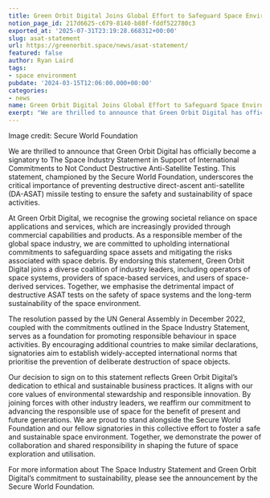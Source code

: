 ```yaml
---
title: Green Orbit Digital Joins Global Effort to Safeguard Space Environment
notion_page_id: 217d6625-c679-8140-b88f-fddf522780c3
exported_at: '2025-07-31T23:19:28.668312+00:00'
slug: asat-statement
url: https://greenorbit.space/news/asat-statement/
featured: false
author: Ryan Laird
tags:
- space environment
pubdate: '2024-03-15T12:06:00.000+00:00'
categories:
- news
name: Green Orbit Digital Joins Global Effort to Safeguard Space Environment
exerpt: "We are thrilled to announce that Green Orbit Digital has officially become a signatory to The Space Industry Statement in Support of International Commitments to Not Conduct Destructive Anti-Satellite Testing. This statement, championed by the Secure World Foundation, underscores the critical importance of preventing destructive direct-ascent anti-satellite (DA-ASAT) missile testing to ensure the safety and sustainability of space activities."
--- 
```


Image credit: Secure World Foundation

We are thrilled to announce that Green Orbit Digital has officially become a signatory to The Space Industry Statement in Support of International Commitments to Not Conduct Destructive Anti-Satellite Testing. This statement, championed by the Secure World Foundation, underscores the critical importance of preventing destructive direct-ascent anti-satellite (DA-ASAT) missile testing to ensure the safety and sustainability of space activities. 

At Green Orbit Digital, we recognise the growing societal reliance on space applications and services, which are increasingly provided through commercial capabilities and products. As a responsible member of the global space industry, we are committed to upholding international commitments to safeguarding space assets and mitigating the risks associated with space debris. By endorsing this statement, Green Orbit Digital joins a diverse coalition of industry leaders, including operators of space systems, providers of space-based services, and users of space-derived services. Together, we emphasise the detrimental impact of destructive ASAT tests on the safety of space systems and the long-term sustainability of the space environment. 

The resolution passed by the UN General Assembly in December 2022, coupled with the commitments outlined in the Space Industry Statement, serves as a foundation for promoting responsible behaviour in space activities. By encouraging additional countries to make similar declarations, signatories aim to establish widely-accepted international norms that prioritise the prevention of deliberate destruction of space objects. 

Our decision to sign on to this statement reflects Green Orbit Digital’s dedication to ethical and sustainable business practices. It aligns with our core values of environmental stewardship and responsible innovation. By joining forces with other industry leaders, we reaffirm our commitment to advancing the responsible use of space for the benefit of present and future generations. We are proud to stand alongside the Secure World Foundation and our fellow signatories in this collective effort to foster a safe and sustainable space environment. Together, we demonstrate the power of collaboration and shared responsibility in shaping the future of space exploration and utilisation. 

For more information about The Space Industry Statement and Green Orbit Digital’s commitment to sustainability, please see the announcement by the Secure World Foundation.